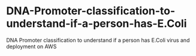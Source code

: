 # DNA-Promoter-classification-to-understand-if-a-person-has-E.Coli
DNA Promoter classification to understand if a person has E.Coli virus and deployment on  AWS
